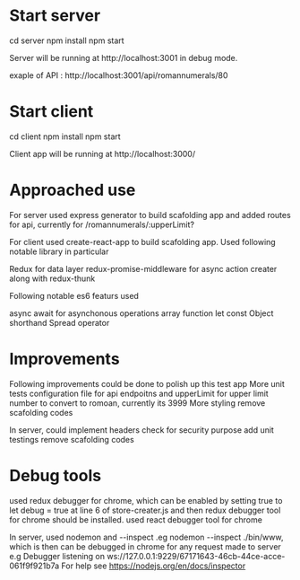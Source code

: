 # Start server

cd server
npm install
npm start

 Server will be running at http://localhost:3001 in debug mode.

exaple of API : http://localhost:3001/api/romannumerals/80

# Start client

cd client
npm install
npm start

Client app will be running at http://localhost:3000/


# Approached use

For server used express generator to build scafolding app and added routes for api, currently for /romannumerals/:upperLimit?

For client used create-react-app to build scafolding app. Used following notable library in particular

Redux for data layer 
redux-promise-middleware for async action creater along with redux-thunk

Following notable es6 featurs used

async await for asynchonous operations
array function
let
const
Object shorthand 
Spread operator


# Improvements

Following improvements could be done to polish up this test app
More unit tests
configuration file for api endpoitns and upperLimit for upper limit number to convert to romoan, currently its 3999
More styling
remove scafolding codes

In server, could implement headers check for security purpose
add unit testings
remove scafolding codes

# Debug tools

used redux debugger for chrome, which can be enabled by setting true to let debug = true at line 6 of store-creater.js and then redux debugger tool for chrome should be installed.
used react debugger tool for chrome

In server, used nodemon and --inspect .eg nodemon --inspect ./bin/www, which is then can be debugged in chrome for any request made to server e.g Debugger listening on ws://127.0.0.1:9229/67171643-46cb-44ce-acce-061f9f921b7a
For help see https://nodejs.org/en/docs/inspector




